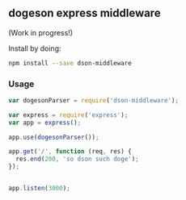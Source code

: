## dogeson express middleware 

(Work in progress!)

Install by doing:

```sh
npm install --save dson-middleware
```

### Usage

```js
var dogesonParser = require('dson-middleware');

var express = require('express');
var app = express();

app.use(dogesonParser());

app.get('/', function (req, res) {
  res.end(200, 'so dson such doge');
});


app.listen(3000);

```


